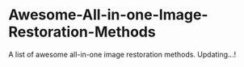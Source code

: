# Awesome-All-in-one-Image-Restoration-Methods
A list of awesome all-in-one image restoration methods. Updating...!
